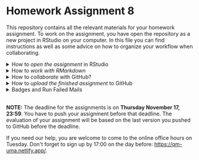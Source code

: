 
# Homework Assignment 8

This repository contains all the relevant materials for your homework assignment. To work on the assignment, you have open the repository as a new project in RStudio on your computer. In this file you can find instructions as well as some advice on how to organize your workflow when collaborating. 

<details>
 <summary>How to <i>open the assignment</i> in RStudio</summary>

<p>
*Get the URL of the repo for homework assignment*

Go to [https://github.com/uni-mannheim-qm-2022](https://github.com/uni-mannheim-qm-2022) and click on the repository for the eight homework (this week, this is is a combination of `hw08` and your `team`). On GitHub if you click on the repository, you can see the other team members. Now, click on the green **Clone or download** button and select **Use HTTPS** (this might already be selected by default, and if it is, you’ll see the text Clone with HTTPS as in the image below). Click on the clipboard icon to copy the repo URL.

<p align="center">
  <img width="30%" src="images/github_clone.png">
</p>


*Import the repository in RStudio*

  1. Open RStudio.
  2. Click on `File` on the top bar and select `New Project...`.

<p align="center">
  <img width="100%" src="images/new_project.png">
</p>


  3. Select `Version Control`. 
  4. In the next window, select `Git`.
  5. In the final window, paste the repo URL you grabbed from GitHub in the `Repository URL` window. Click on `Browse` to select the folder on your computer where you want to store the project.
  6. Click on `Create Project`.
  
</p>
</details>  
  
<details>
 <summary>How to <i>work with RMarkdown</i></summary> 

<p>

The repository for your homework contains the file `hw08.Rmd`. This is a so called "R Markdown"-file. We will work with `.Rmd`-files both in the lab sessions and in homework assignments. Working with R Markdown is super handy because you can combine text and code and you can export your results as a nice write-up in `.html` or `.pdf` format. You can find useful information about R Markdown [here](https://rmarkdown.rstudio.com/lesson-1.html), but you won't need much more than the following:

In `.Rmd` files, you can type R-code in so called chunks. They look like this:

<p align="center">
  <img width="80%" src="images/chunk.png">
</p>

You can write R-code within these chunks and answers to the questions outside. For the first homework, we already set up all chunks you need. If you however want to add more chunks, you can do so by clicking in `Insert` > `R` or by using the shortkey <code>Ctrl + Alt + I</code> (on Windows) or <code>Cmd + Option + I</code> (on MacOS). To run code, you can simply click on the green play icon. If you only want to run parts of your code, you can highlight the respective code and press  <code>Ctrl + Enter</code> (on Windows) or `Cmd + Enter` (on MacOS).

Your answer to an exemplary assignment question could look like this:

<p align="center">
  <img width="80%" src="images/example_answer.png">
</p>

</p>
</details>


<details>
  <summary>How to <i>collaborate</i> with GitHub?</summary>
  <p>

GitHub is excellent to collaborate, especially on code. To work together you just need to make sure to integrate regular `Pulls` into your workflow. While most of the time, *if you follow advice below*, everything will go smoothly and git will update the files with the newest changes without complaining, once in a while there will be merge conflicts. 

### Merge conflicts

A **merge conflict** is a result of multiple people editing the same lines of the document simultaneously (or one person having edit the lines yesterday and another person not `pull`ing before editing the same lines). In such a case, `git` needs human help to decide which lines to keep and/or how to merge them. If this is happening to you, `git` will refuse to merge files smoothly and will ask you to intervene and do some extra steps. Dealing with merge conflicts is most often not too complicated, but it's better to prevent them from happening and/or to make them easier to resolve.

This how a merge conflict looks like in your files:

<img src="images/merge-conflict-identifiers.png" alt="drawing" width="350"/>

To **resolve the merge conflict**:

- open the file with merge conflict in Rstudio editor panel
- decide if you want to keep only your text or the text on GitHub or incorporate changes from both texts
- delete the conflict markers <<<<<<<, =======, >>>>>>> and make the changes you want in the final merge

For more info on merge conflicts, and if you need to consolidate a document please have a look [at this guide](https://happygitwithr.com/) in Particular [Section 28](https://happygitwithr.com/pull-tricky.html#git-pull-with-local-commits).

#### General Advice 

Here is some advice on how you can minimize the chance of merge conflicts to occur:

- *Commit as often as you can, also intermediate progress. Push less often, once you have finished some step.*
- *Pull changes every time you come back to the project*:  make it a habit for yourself, once you go back to working on any project that you already have cloned to your local machine, to go to Git panel and `pull`, in case there are any changes made in the shared project by your collaborators. Doing this will save you time (and nerves) dealing with merge conflicts.
- *Do not beautify the document outside of your changes*: this decreases the probability of editing the same line of code at the same time as your collaborator.
- *Keep your changes localized*: there is higher probability that you will encounter a merge conflict if you work on multiple parts of the document in a single commit.


#### Two Workflows

In general, there are different ways to organize  collaboration on Github. We think that the following two would be the most clear and helpful for you at this point when you are starting to work with Git:

##### Option 1: Work in the *master* branch and modify solutions of one another. 

This is a more simplistic approach. Like in the individual homework, you all work in the same *master* branch on the same `Rmd` document and update the files together with regular pushing and pulling. This would be like working on Google Docs on the very same document, but with the extra steps of `pull`, `commit` and `push`. This can be done in Rstudio easy as before. You can also set up Slack notifications for  your teams' updates in the *master*, so that you know when to `pull` to prevent future conflicts. This will also show you the benefit of informative commit messages. 

##### Option 2: Create individual branches to work on your own first, then merge to *master* branch. 

When working individually, you were only using one branch - the one called *master* (sometimes it's also called *main*). All the changes that you committed ended up in *master* by default. 

Branching means that you take a detour from the *master* stream and work without changing the *master* branch. It allows one or many people to work in parallel without overwriting each others' work. This setup, with individual branches first, still requires you to push and pull your changes regularly, but instead of your answers all showing up by default in everyone's solution, you get to keep your own version of code separate and afterwards, you can merge and compile final document making more deliberate decisions about what to put into the final document and what not. This setup requires a couple more steps at the very start, but it also allows you to prevent unnecessary merge conflicts. 

If the branch workflow is what you want to try out, [this video](https://www.youtube.com/watch?v=97m0N4zIvOs) contains both an explanation of how to set up an individual branch, and how to deal with merge conflicts between branches should they occur. 

</p>
</details>



<details>
  <summary>How to <i>upload the finished assignment</i> to GitHub</summary>
  <p>

Once you are done with the assignment, you need to save it on GitHub. This works exactly as with your individual assignments. Just make sure that one person in your team is responsible to upload the final version. You can actually do this at any time. For example, if you have a specific question for us, push your current version to GitHub so we can see where you're at. This is how you do it:

  1. Click on `Git` in the environment panel on the upper right.
  2. Click on `Commit`.
  3. Check all boxes that appear in the upper left panel.
  4. Write a Commit Message in the upper right window. This is should describe the work you did since your last commit so that at a later point in time, you can easily keep track of your process. A message could be "Finished exercises 1 to 3.".
  5. Click on *commit*.
  6. **Important**: Click on `Push` to push the new version to GitHub.
  7. Now you can go to the repository on GitHub and check whether it is updated to the most current version of your assignment.</p>
</details>

<details>
  <summary>Badges and Run Failed Mails</summary>
  <p>

You are now required to submit the PDF as well as the `Rmd` file for your assignment. Once you push, you may get an email saying *"Run failed: Allowed Files"* or *"Run failed: Knit Output"*. In addition, the badges on top of this Readme file will be red and say "failing". These badges are there for you to receive early feedback from us and to make sure that your code is reproducible and you follow the good coding practice from the start. For your convenience, the checks will only be performed when you include the word *final* into your commit message.  

This is how the badges should look like by the time you hand in the assignment:

<img src="images/github-badges.png" alt="badges" width="750"/>

- If you got *"Run failed: Knit Output"* mail (or the respective badge on top of this Readme is red), this means your `hw08.Rmd` does not knit correctly. Please see here for more advice: <https://qm-uma.netlify.app/misc/check-repo-mail/>.

- If you got *"Run failed: Allowed Files"* mail (or the respective badge on top of this Readme is red), this means your repo now contains files that should not be there. You should not add any extra files beyond what we provide you with when submitting the file. Common reasons for this problem would be that you have renamed the `.Rmd` file or you have add another copy of an `.Rmd` with a modified name (e.g., `hw08_final.Rmd`). Make sure that by the time you submit the assignment, all your answers are in the `hw08.Rmd` file. 


*Make sure that by the deadline, both "Knit Output" and "Allowed Files" badges on top of this document are green (i.e., passing).* 

</p>

</details>

<br>


**NOTE:** The deadline for the assignments is on **Thursday November 17, 23:59**. You have to push your assignment before that deadline. The evaluation of your assignment will be based on the last version you pushed to GitHub before the deadline.

If you need our help, you are welcome to come to the online office hours on Tuesday. Don't forget to sign up by 17:00 on the day before: <https://qm-uma.netlify.app/>.
